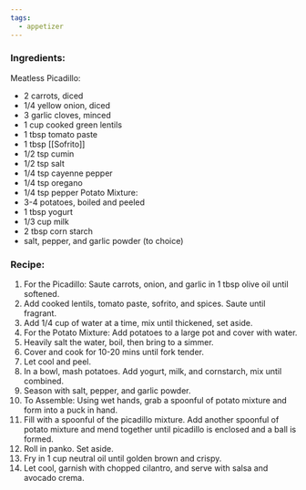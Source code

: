 ```yaml
---
tags:
  - appetizer
---
```

### Ingredients:
Meatless Picadillo:
- 2 carrots, diced
- 1/4 yellow onion, diced
- 3 garlic cloves, minced
- 1 cup cooked green lentils
- 1 tbsp tomato paste
- 1 tbsp [[Sofrito]]
- 1/2 tsp cumin
- 1/2 tsp salt
- 1/4 tsp cayenne pepper
- 1/4 tsp oregano
- 1/4 tsp pepper
Potato Mixture:
- 3-4 potatoes, boiled and peeled
- 1 tbsp yogurt
- 1/3 cup milk
- 2 tbsp corn starch
- salt, pepper, and garlic powder (to choice)

### Recipe:
1. For the Picadillo: Saute carrots, onion, and garlic in 1 tbsp olive oil until softened.
2. Add cooked lentils, tomato paste, sofrito, and spices. Saute until fragrant. 
3. Add 1/4 cup of water at a time, mix until thickened, set aside. 
4. For the Potato Mixture: Add potatoes to a large pot and cover with water.
5. Heavily salt the water, boil, then bring to a simmer. 
6. Cover and cook for 10-20 mins until fork tender. 
7. Let cool and peel. 
8. In a bowl, mash potatoes. Add yogurt, milk, and cornstarch, mix until combined. 
9. Season with salt, pepper, and garlic powder.
10. To Assemble: Using wet hands, grab a spoonful of potato mixture and form into a puck in hand.
11. Fill with a spoonful of the picadillo mixture. Add another spoonful of potato mixture and mend together until picadillo is enclosed and a ball is formed.
12. Roll in panko. Set aside.
13. Fry in 1 cup neutral oil until golden brown and crispy. 
14. Let cool, garnish with chopped cilantro, and serve with salsa and avocado crema. 